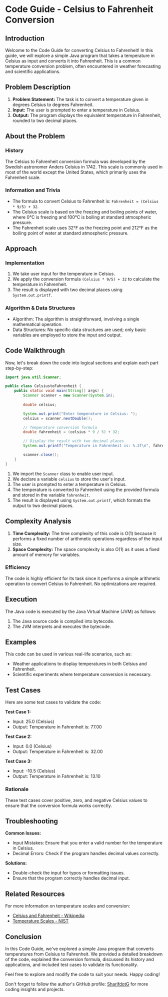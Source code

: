 # Code Guide - Celsius to Fahrenheit Conversion

## Introduction

Welcome to the Code Guide for converting Celsius to Fahrenheit! In this guide, we will explore a simple Java program that takes a temperature in Celsius as input and converts it into Fahrenheit. This is a common temperature conversion problem, often encountered in weather forecasting and scientific applications.

## Problem Description

1. **Problem Statement:** The task is to convert a temperature given in degrees Celsius to degrees Fahrenheit.
2. **Input:** The user is prompted to enter a temperature in Celsius.
3. **Output:** The program displays the equivalent temperature in Fahrenheit, rounded to two decimal places.

## About the Problem

### History
The Celsius to Fahrenheit conversion formula was developed by the Swedish astronomer Anders Celsius in 1742. This scale is commonly used in most of the world except the United States, which primarily uses the Fahrenheit scale.

### Information and Trivia
- The formula to convert Celsius to Fahrenheit is: `Fahrenheit = (Celsius * 9/5) + 32`.
- The Celsius scale is based on the freezing and boiling points of water, where 0°C is freezing and 100°C is boiling at standard atmospheric pressure.
- The Fahrenheit scale uses 32°F as the freezing point and 212°F as the boiling point of water at standard atmospheric pressure.

## Approach

### Implementation
1. We take user input for the temperature in Celsius.
2. We apply the conversion formula `(Celsius * 9/5) + 32` to calculate the temperature in Fahrenheit.
3. The result is displayed with two decimal places using `System.out.printf`.

### Algorithm & Data Structures
- Algorithm: The algorithm is straightforward, involving a single mathematical operation.
- Data Structures: No specific data structures are used; only basic variables are employed to store the input and output.

## Code Walkthrough

Now, let's break down the code into logical sections and explain each part step-by-step:

```java
import java.util.Scanner;

public class CelsiustoFahrenheit {
    public static void main(String[] args) {
        Scanner scanner = new Scanner(System.in);
        
        double celsius;

        System.out.print("Enter temperature in Celsius: ");
        celsius = scanner.nextDouble();

        // Temperature conversion formula
        double fahrenheit = (celsius * 9 / 5) + 32;

        // Display the result with two decimal places
        System.out.printf("Temperature in Fahrenheit is: %.2f\n", fahrenheit);

        scanner.close();
    }
}
```

1. We import the `Scanner` class to enable user input.
2. We declare a variable `celsius` to store the user's input.
3. The user is prompted to enter a temperature in Celsius.
4. The temperature is converted to Fahrenheit using the provided formula and stored in the variable `fahrenheit`.
5. The result is displayed using `System.out.printf`, which formats the output to two decimal places.

## Complexity Analysis

1. **Time Complexity:** The time complexity of this code is O(1) because it performs a fixed number of arithmetic operations regardless of the input size.
2. **Space Complexity:** The space complexity is also O(1) as it uses a fixed amount of memory for variables.

### Efficiency

The code is highly efficient for its task since it performs a simple arithmetic operation to convert Celsius to Fahrenheit. No optimizations are required.

## Execution

The Java code is executed by the Java Virtual Machine (JVM) as follows:
1. The Java source code is compiled into bytecode.
2. The JVM interprets and executes the bytecode.

## Examples

This code can be used in various real-life scenarios, such as:
- Weather applications to display temperatures in both Celsius and Fahrenheit.
- Scientific experiments where temperature conversion is necessary.

## Test Cases

Here are some test cases to validate the code:

**Test Case 1:**
- Input: 25.0 (Celsius)
- Output: Temperature in Fahrenheit is: 77.00

**Test Case 2:**
- Input: 0.0 (Celsius)
- Output: Temperature in Fahrenheit is: 32.00

**Test Case 3:**
- Input: -10.5 (Celsius)
- Output: Temperature in Fahrenheit is: 13.10

### Rationale
These test cases cover positive, zero, and negative Celsius values to ensure that the conversion formula works correctly.

## Troubleshooting

**Common Issues:**
- Input Mistakes: Ensure that you enter a valid number for the temperature in Celsius.
- Decimal Errors: Check if the program handles decimal values correctly.

**Solutions:**
- Double-check the input for typos or formatting issues.
- Ensure that the program correctly handles decimal input.

## Related Resources

For more information on temperature scales and conversion:
- [Celsius and Fahrenheit - Wikipedia](https://en.wikipedia.org/wiki/Celsius)
- [Temperature Scales - NIST](https://www.nist.gov/pml/weights-and-measures/metric-si/temperature-scales)

## Conclusion

In this Code Guide, we've explored a simple Java program that converts temperatures from Celsius to Fahrenheit. We provided a detailed breakdown of the code, explained the conversion formula, discussed its history and applications, and included test cases to validate its functionality.

Feel free to explore and modify the code to suit your needs. Happy coding!

Don't forget to follow the author's GitHub profile: [SharifdotG](https://github.com/SharifdotG) for more coding insights and projects.